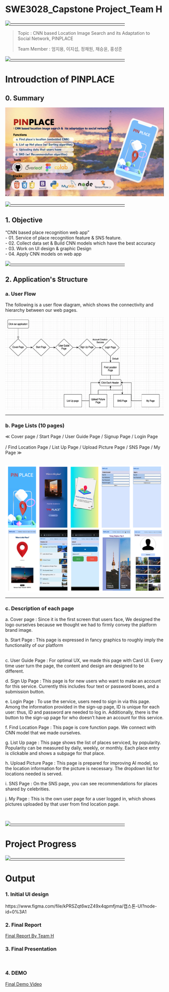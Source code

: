 # SWE3028_Capstone Project_Team H

[![——————————————————————————](https://raw.githubusercontent.com/andreasbm/readme/master/assets/lines/colored.png)](#license)

> Topic : CNN based Location Image Search and its Adaptation to Social Network, PINPLACE
>
> Team Member : 엄지용, 이지섭, 정채원, 채승윤, 홍성준
> 


[![——————————————————————————](https://raw.githubusercontent.com/andreasbm/readme/master/assets/lines/colored.png)](#license)
 

# Introudction of PINPLACE


<h2>0. Summary</h2>
<img src="./pinplace.png">
<br>

[![——————————————————————————](https://raw.githubusercontent.com/andreasbm/readme/master/assets/lines/colored.png)](#license)

<h2> 1. Objective </h2>
 “CNN based place recognition web app”
 <br>
- 01. Service of place recognition feature & SNS feature.
 <br>
- 02. Collect data set & Build CNN models which have the best accuracy
 <br>
- 03. Work on UI design & graphic Design
 <br>
- 04. Apply CNN models on web app
<br>


[![——————————————————————————](https://raw.githubusercontent.com/andreasbm/readme/master/assets/lines/colored.png)](#license)


<h2> 2. Application's Structure </h2>
<h3> a. User Flow </h3>
 <p> The following is a user flow diagram, which shows the connectivity and hierarchy between our web pages.
 </p>
<img src="./userflow.png">
 <br>

------------------------------------------------------------------------------

<h3> b. Page Lists (10 pages) </h3>
<p>≪  Cover page / Start Page / User Guide Page / Signup Page / Login Page <br> <br>
 / Find Location Page / List Up Page / Upload Picture Page / SNS Page / My Page  ≫ </p>
 
<br>
<img src="./overallui.png">

------------------------------------------------------------------------------

<h3> c. Description of each page  </h3>

<p>
	
a.	Cover page :
 Since it is the first screen that users face, We designed the logo ourselves because we thought we had to firmly convey the platform brand image.
<br>

b.	Start Page :
 This page is expressed in fancy graphics to roughly imply the functionality of our platform<br>
	<br>

c.	User Guide Page :
 For optimal UX, we made this page with Card UI. Every time user turn the page, the content and design are designed to be different. <br>


d.	Sign Up Page :
 This page is for new users who want to make an account for this service. Currently this includes four text or password boxes, and a submission button. <br>



e.	Login Page :
 To use the service, users need to sign in via this page. Among the information provided in the sign-up page, ID is unique for each user: thus, ID and password are needed to log in. Additionally, there is the button to the sign-up page for who doesn’t have an account for this service. <br>



f.	Find Location Page :
 This page is core function page. We connect with CNN model that we made ourselves.  <br>


g.	List Up page :
 This page shows the list of places serviced, by popularity. Popularity can be measured by daily, weekly, or monthly. Each place entry is clickable and shows a subpage for that place. <br>


h.	Upload Picture Page :
 This page is prepared for improving AI model, so the location information for the picture is necessary. The dropdown list for locations needed is served. <br>


 
i.	SNS Page :
On the SNS page, you can see recommendations for places shared by celebrities.


j.	My Page :
This is the own user page for a user logged in, which shows pictures uploaded by that user from find location page. 


<br>
 
</p>

[![——————————————————————————](https://raw.githubusercontent.com/andreasbm/readme/master/assets/lines/colored.png)](#license)


# Project Progress


[![——————————————————————————](https://raw.githubusercontent.com/andreasbm/readme/master/assets/lines/colored.png)](#license)

# Output
<h3> 1. Initial UI design </h3>
https://www.figma.com/file/kPRSZqt6wzZ49x4qpmfjma/캡스톤-UI?node-id=0%3A1
<br>
<h3> 2. Final Report </h3>

[Final Report By Team H](https://github.com/SecAI-Lab/SWE3028/blob/main/Team-H/Capstone_final_report_team_H.pdf)

<h3> 3. Final Presentation </h3>
<br>
<h3> 4. DEMO </h3>

[Final Demo Video](https://github.com/SecAI-Lab/SWE3028/blob/main/Team-H/Demo.mp4)


